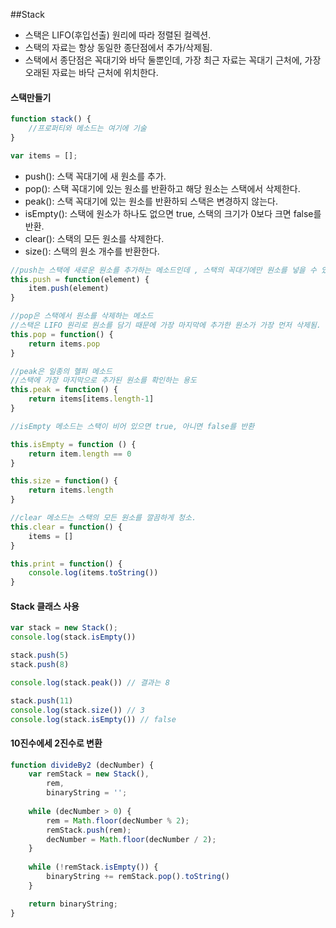 ##Stack

- 스택은 LIFO(후입선출) 원리에 따라 정렬된 컬렉션.
- 스택의 자료는 항상 동일한 종단점에서 추가/삭제됨.
- 스택에서 종단점은 꼭대기와 바닥 둘뿐인데, 가장 최근 자료는 꼭대기 근처에, 가장 오래된 자료는 바닥 근처에 위치한다.

#### 스택만들기
```javascript
function stack() {
    //프로퍼티와 메소드는 여기에 기술
}

var items = [];
```
- push(): 스택 꼭대기에 새 원소를 추가.
- pop(): 스택 꼭대기에 있는 원소를 반환하고 해당 원소는 스택에서 삭제한다.
- peak(): 스택 꼭대기에 있는 원소를 반환하되 스택은 변경하지 않는다.
- isEmpty(): 스택에 원소가 하나도 없으면 true, 스택의 크기가 0보다 크면 false를 반환.
- clear(): 스택의 모든 원소를 삭제한다.
- size(): 스택의 원소 개수를 반환한다. 

```javascript
//push는 스택에 새로운 원소를 추가하는 메소드인데 , 스택의 꼭대기에만 원소를 넣을 수 있다.
this.push = function(element) {
    item.push(element)
}

//pop은 스택에서 원소를 삭제하는 메소드
//스택은 LIFO 원리로 원소를 담기 때문에 가장 마지막에 추가한 원소가 가장 먼저 삭제됨.
this.pop = function() {
    return items.pop
}

//peak은 일종의 헬퍼 메소드
//스택에 가장 마지막으로 추가된 원소를 확인하는 용도
this.peak = function() {
    return items[items.length-1]
}

//isEmpty 메소드는 스택이 비어 있으면 true, 아니면 false를 반환

this.isEmpty = function () {
    return item.length == 0
}

this.size = function() {
    return items.length
}

//clear 메소드는 스택의 모든 원소를 깔끔하게 청소.
this.clear = function() {
    items = []
}

this.print = function() {
    console.log(items.toString())
}
```

#### Stack 클래스 사용

```javascript
var stack = new Stack();
console.log(stack.isEmpty())

stack.push(5)
stack.push(8)

console.log(stack.peak()) // 결과는 8

stack.push(11)
console.log(stack.size()) // 3
console.log(stack.isEmpty()) // false
```
#### 10진수에세 2진수로 변환

```javascript
function divideBy2 (decNumber) {
    var remStack = new Stack(),
        rem,
        binaryString = '';
    
    while (decNumber > 0) {
        rem = Math.floor(decNumber % 2);
        remStack.push(rem);
        decNumber = Math.floor(decNumber / 2);
    }
    
    while (!remStack.isEmpty()) {
        binaryString += remStack.pop().toString()
    }   

    return binaryString;
}
```